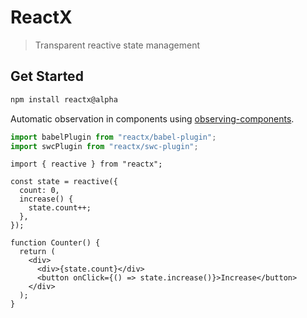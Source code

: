 # ReactX

> Transparent reactive state management

## Get Started

```sh
npm install reactx@alpha
```

Automatic observation in components using [observing-components](https://github.com/christianalfoni/observing-components).

```ts
import babelPlugin from "reactx/babel-plugin";
import swcPlugin from "reactx/swc-plugin";
```

```tsx
import { reactive } from "reactx";

const state = reactive({
  count: 0,
  increase() {
    state.count++;
  },
});

function Counter() {
  return (
    <div>
      <div>{state.count}</div>
      <button onClick={() => state.increase()}>Increase</button>
    </div>
  );
}
```
